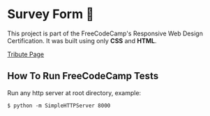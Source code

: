 # Survey Form :1234:

This project is part of the FreeCodeCamp's Responsive Web Design Certification.
It was built using only **CSS** and **HTML**.

[Tribute Page](https://rofrtd.github.io/survey-form/)

## How To Run FreeCodeCamp Tests

Run any http server at root directory, example:

    $ python -m SimpleHTTPServer 8000